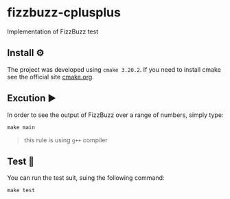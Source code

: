 # fizzbuzz-cplusplus
Implementation of FizzBuzz test

## Install ⚙️
The project was developed using `cmake 3.20.2`. If you need to install cmake see the official site [cmake.org](https://cmake.org/download/).

## Excution ▶️
In order to see the output of FizzBuzz over a range of numbers, simply type:
```
make main
```
> this rule is using `g++` compiler

## Test 🧪
You can run the test suit, suing the following command:
```
make test
```